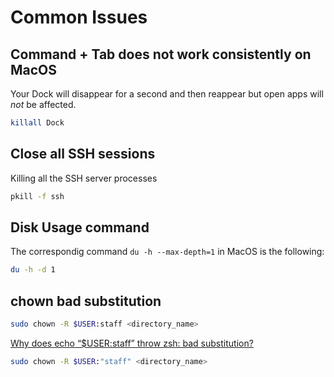 # Common Issues

## Command + Tab does not work consistently on MacOS

Your Dock will disappear for a second and then reappear but open apps will *not* be affected.

```bash
killall Dock
```

## Close all SSH sessions

Killing all the SSH server processes

```bash
pkill -f ssh
```

## Disk Usage command

The correspondig command `du -h --max-depth=1` in MacOS is the following:


```bash
du -h -d 1
```


## chown bad substitution

```bash
sudo chown -R $USER:staff <directory_name>
```

[Why does echo “$USER:staff” throw zsh: bad substitution?](https://superuser.com/questions/1633756/why-does-echo-userstaff-throw-zsh-bad-substitution)

```bash
sudo chown -R $USER:"staff" <directory_name>
```
